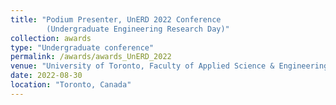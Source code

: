 ```yaml
---
title: "Podium Presenter, UnERD 2022 Conference 
        (Undergraduate Engineering Research Day)"
collection: awards
type: "Undergraduate conference"
permalink: /awards/awards_UnERD_2022
venue: "University of Toronto, Faculty of Applied Science & Engineering"
date: 2022-08-30
location: "Toronto, Canada"
---
```

